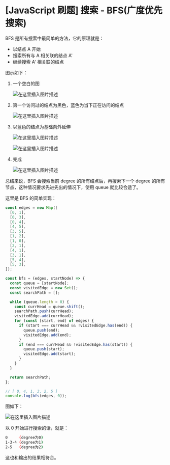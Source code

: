 # [JavaScript 刷题] 搜索 - BFS(广度优先搜索)

BFS 是所有搜索中最简单的方法，它的原理就是：

- 以结点 A 开始
- 搜索所有与 A 相关联的结点 A'
- 继续搜索 A' 相关联的结点

图示如下：

1. 一个空白的图

   ![在这里插入图片描述](https://img-blog.csdnimg.cn/93aa0d9023dd47f0b5355788e429bb0d.png)

2. 第一个访问过的结点为黑色，蓝色为当下正在访问的结点

   ![在这里插入图片描述](https://img-blog.csdnimg.cn/7332fc2b8eee475b8e08a5bb5401519d.png)

3. 以蓝色的结点为基础向外延伸

   ![在这里插入图片描述](https://img-blog.csdnimg.cn/d8301b3251f5478a99c3e03a9e0f9a6c.png)

   ![在这里插入图片描述](https://img-blog.csdnimg.cn/07e3aa35c07043d4abf74b7731832261.png)

4. 完成

   ![在这里插入图片描述](https://img-blog.csdnimg.cn/9559a6f3be7a44fa9a01f816361de81f.png)

总结来说，BFS 会搜索当前 degree 的所有结点后，再搜索下一个 degree 的所有节点，这种情况要求先进先出的情况下，使用 queue 就比较合适了。

这里是 BFS 的简单实现：

```javascript
const edges = new Map([
  [0, 1],
  [0, 3],
  [0, 4],
  [4, 5],
  [3, 5],
  [1, 2],
  [1, 0],
  [2, 1],
  [4, 1],
  [3, 1],
  [5, 4],
  [5, 3],
]);

const bfs = (edges, startNode) => {
  const queue = [startNode];
  const visitedEdge = new Set();
  const searchPath = [];

  while (queue.length > 0) {
    const currHead = queue.shift();
    searchPath.push(currHead);
    visitedEdge.add(currHead);
    for (const [start, end] of edges) {
      if (start === currHead && !visitedEdge.has(end)) {
        queue.push(end);
        visitedEdge.add(end);
      }
      if (end === currHead && !visitedEdge.has(start)) {
        queue.push(start);
        visitedEdge.add(start);
      }
    }
  }

  return searchPath;
};

// [ 0, 4, 1, 3, 2, 5 ]
console.log(bfs(edges, 0));
```

图如下：

![在这里插入图片描述](https://img-blog.csdnimg.cn/e8ffa877d0054d3daee92aac44d779da.png)

以 0 开始进行搜索的话，就是：

```bash
0     (degree为0)
1-3-4 (degree为1)
2-5   (degree为2)
```

这也和输出的结果相符合。
